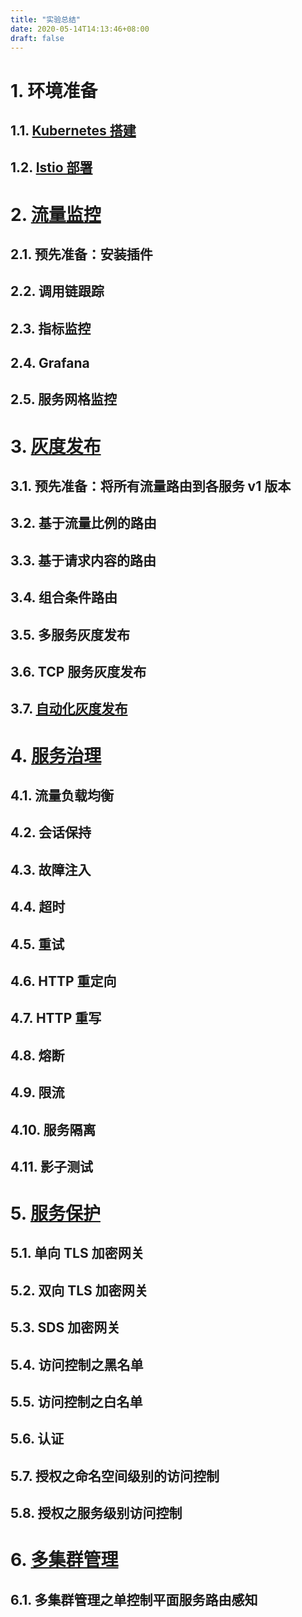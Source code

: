 ```yaml
---
title: "实验总结"
date: 2020-05-14T14:13:46+08:00
draft: false
---
```


# 1. 环境准备

## 1.1. [Kubernetes 搭建](http://localhost:1313/2020/kubeadm%E6%90%AD%E5%BB%BAkubernetes%E9%9B%86%E7%BE%A4/)

## 1.2. [Istio 部署](http://localhost:1313/2020/helm3%E9%83%A8%E7%BD%B2istio-1.4/)

# 2. [流量监控](http://localhost:1313/2020/%E6%B5%81%E9%87%8F%E7%9B%91%E6%8E%A7/)

## 2.1. 预先准备：安装插件

## 2.2. 调用链跟踪

## 2.3. 指标监控

## 2.4. Grafana

## 2.5. 服务网格监控

# 3. [灰度发布](http://localhost:1313/2020/%E7%81%B0%E5%BA%A6%E5%8F%91%E5%B8%83/)

## 3.1. 预先准备：将所有流量路由到各服务 v1 版本

## 3.2. 基于流量比例的路由

## 3.3. 基于请求内容的路由

## 3.4. 组合条件路由

## 3.5. 多服务灰度发布

## 3.6. TCP 服务灰度发布

## 3.7. [自动化灰度发布](http://localhost:1313/2020/%E8%87%AA%E5%8A%A8%E5%8C%96%E7%81%B0%E5%BA%A6%E5%8F%91%E5%B8%83/)

# 4. [服务治理](http://localhost:1313/2020/%E6%9C%8D%E5%8A%A1%E6%B2%BB%E7%90%86/)

## 4.1. 流量负载均衡

## 4.2. 会话保持

## 4.3. 故障注入

## 4.4. 超时

## 4.5. 重试

## 4.6. HTTP 重定向

## 4.7. HTTP 重写

## 4.8. 熔断

## 4.9. 限流

## 4.10. 服务隔离

## 4.11. 影子测试

# 5. [服务保护](http://localhost:1313/2020/%E6%9C%8D%E5%8A%A1%E4%BF%9D%E6%8A%A4/)

## 5.1. 单向 TLS 加密网关

## 5.2. 双向 TLS 加密网关

## 5.3. SDS 加密网关

## 5.4. 访问控制之黑名单

## 5.5. 访问控制之白名单

## 5.6. 认证

## 5.7. 授权之命名空间级别的访问控制

## 5.8. 授权之服务级别访问控制

# 6. [多集群管理](http://localhost:1313/2020/%E5%A4%9A%E9%9B%86%E7%BE%A4%E7%AE%A1%E7%90%86/)

## 6.1. 多集群管理之单控制平面服务路由感知